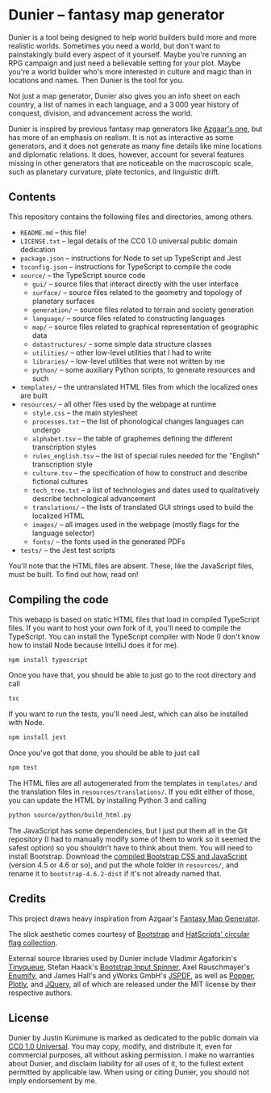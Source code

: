 # Dunier – fantasy map generator

Dunier is a tool being designed to help world builders build more and more realistic
worlds. Sometimes you need a world, but don't want to painstakingly build every
aspect of it yourself. Maybe you're running an RPG campaign and just need a
believable setting for your plot. Maybe you're a world builder who's more interested
in culture and magic than in locations and names. Then Dunier is the tool for
you.

Not just a map generator, Dunier also gives you an info sheet on each country,
a list of names in each language, and a 3&thinsp;000 year history of conquest,
division, and advancement across the world.

Dunier is inspired by previous fantasy map generators like
[Azgaar's one](https://azgaar.github.io/Fantasy-Map-Generator), but has more of an emphasis
on realism. It is not as interactive as some generators, and it does not generate as
many fine details like mine locations and diplomatic relations. It does, however,
account for several features missing in other generators that are noticeable on the
macroscopic scale, such as planetary curvature, plate tectonics, and linguistic
drift.

## Contents

This repository contains the following files and directories, among others.

- `README.md` – this file!
- `LICENSE.txt` – legal details of the CC0 1.0 universal public domain dedication
- `package.json` – instructions for Node to set up TypeScript and Jest
- `tsconfig.json` – instructions for TypeScript to compile the code
- `source/` – the TypeScript source code
  - `gui/` – source files that interact directly with the user interface
  - `surface/` – source files related to the geometry and topology of planetary surfaces
  - `generation/` – source files related to terrain and society generation
  - `language/` – source files related to constructing languages
  - `map/` – source files related to graphical representation of geographic data
  - `datastructures/` – some simple data structure classes
  - `utilities/` – other low-level utilities that I had to write
  - `libraries/` – low-level utilities that were not written by me
  - `python/` – some auxiliary Python scripts, to generate resources and such
- `templates/` – the untranslated HTML files from which the localized ones are built
- `resources/` – all other files used by the webpage at runtime
  - `style.css` – the main stylesheet
  - `processes.txt` – the list of phonological changes languages can undergo
  - `alphabet.tsv` – the table of graphemes defining the different transcription styles
  - `rules_english.tsv` – the list of special rules needed for the "English" transcription style
  - `culture.tsv` – the specification of how to construct and describe fictional cultures
  - `tech_tree.txt` – a list of technologies and dates used to qualitatively describe technological advancement
  - `translations/` – the lists of translated GUI strings used to build the localized HTML
  - `images/` – all images used in the webpage (mostly flags for the language selector)
  - `fonts/` – the fonts used in the generated PDFs
- `tests/` – the Jest test scripts

You'll note that the HTML files are absent.
These, like the JavaScript files, must be built.
To find out how, read on!

## Compiling the code

This webapp is based on static HTML files that load in compiled TypeScript files.
If you want to host your own fork of it, you'll need to compile the TypeScript.
You can install the TypeScript compiler with Node
(I don't know how to install Node because IntelliJ does it for me).
~~~bash
npm install typescript
~~~
Once you have that, you should be able to just go to the root directory and call
~~~bash
tsc
~~~

If you want to run the tests, you'll need Jest, which can also be installed with Node.
~~~bash
npm install jest
~~~
Once you've got that done, you should be able to just call
~~~bash
npm test
~~~

The HTML files are all autogenerated from the templates in `templates/` and the translation files in `resources/translations/`.
If you edit either of those, you can update the HTML by installing Python 3 and calling
~~~bash
python source/python/build_html.py
~~~

The JavaScript has some dependencies, but I just put them all in the Git repository
(I had to manually modify some of them to work so it seemed the safest option)
so you shouldn't have to think about them.
You will need to install Bootstrap.
Download the [compiled Bootstrap CSS and JavaScript](https://getbootstrap.com/docs/4.6/getting-started/download/)
(version 4.5 or 4.6 or so), and put the whole folder in `resources/`,
and rename it to `bootstrap-4.6.2-dist` if it's not already named that.

## Credits

This project draws heavy inspiration from
Azgaar's [Fantasy Map Generator](https://azgaar.github.io/Fantasy-Map-Generator/).

The slick aesthetic comes courtesy of
[Bootstrap](https://getbootstrap.com/) and [HatScripts' circular flag collection](https://github.com/HatScripts/circle-flags).

External source libraries used by Dunier include
Vladimir Agaforkin's [Tinyqueue](https://github.com/mourner/tinyqueue),
Stefan Haack's [Bootstrap Input Spinner](https://github.com/shaack/bootstrap-input-spinner),
Axel Rauschmayer's [Enumify](https://2ality.com/2020/01/enum-pattern.html), and
James Hall's and yWorks GmbH's [JSPDF](https://parall.ax/products/jspdf), as well as
[Popper](https://popper.js.org/docs/v2/),
[Plotly](https://plotly.com/), and
[JQuery](https://jquery.com/),
all of which are released under the MIT license by their respective authors.

## License

Dunier by Justin Kunimune is marked as dedicated to the public domain via
[CC0 1.0 Universal](https://creativecommons.org/publicdomain/zero/1.0).
You may copy, modify, and distribute it, even for commercial purposes, all without asking permission.
I make no warranties about Dunier, and disclaim liability for all uses of it,
to the fullest extent permitted by applicable law.
When using or citing Dunier, you should not imply endorsement by me.
